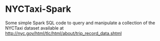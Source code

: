 # NYCTaxi-Spark
Some simple Spark SQL code to query and manipulate a collection of the NYCTaxi dataset available at http://nyc.gov/html/tlc/html/about/trip_record_data.shtml
